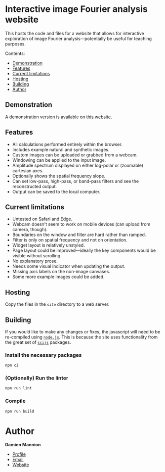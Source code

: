 # Interactive image Fourier analysis website

This hosts the code and files for a website that allows for interactive exploration of image Fourier analysis&mdash;potentially be useful for teaching purposes.

Contents:

* [Demonstration](https://github.com/djmannion/img_freq_web#demonstration)
* [Features](https://github.com/djmannion/img_freq_web#features)
* [Current limitations](https://github.com/djmannion/img_freq_web#current-limitations)
* [Hosting](https://github.com/djmannion/img_freq_web#hosting)
* [Building](https://github.com/djmannion/img_freq_web#building)
* [Author](https://github.com/djmannion/img_freq_web#author)

## Demonstration

A demonstration version is available on [this website](https://www.djmannion.net/img_freq_web).

## Features

* All calculations performed entirely within the browser.
* Includes example natural and synthetic images.
* Custom images can be uploaded or grabbed from a webcam.
* Windowing can be applied to the input image.
* Amplitude spectrum displayed on either log-polar or (zoomable) cartesian axes.
* Optionally shows the spatial frequency slope.
* Can set low-pass, high-pass, or band-pass filters and see the reconstructed output.
* Output can be saved to the local computer.

## Current limitations

* Untested on Safari and Edge.
* Webcam doesn't seem to work on mobile devices (can upload from camera, though).
* Boundaries on the window and filter are hard rather than ramped.
* Filter is only on spatial frequency and not on orientation.
* Widget layout is relatively unstyled.
* Page layout could be improved&mdash;ideally the key components would be visible without scrolling.
* No explanatory prose.
* Needs some visual indicator when updating the output.
* Missing axis labels on the non-image canvases.
* Some more example images could be added.

## Hosting

Copy the files in the `site` directory to a web server.

## Building

If you would like to make any changes or fixes, the javascript will need to be re-compiled using [`node.js`](https://nodejs.org/).
This is because the site uses functionality from the great set of [`scijs`](https://github.com/scijs) packages.

### Install the necessary packages

```bash
npm ci
```

### (Optionally) Run the linter

```bash
npm run lint
```

### Compile

```bash
npm run build
```

# Author

**Damien Mannion**

* [Profile](https://github.com/djmannion)
* [Email](mailto:damien@djmannion.net)
* [Website](https://www.djmannion.net)
